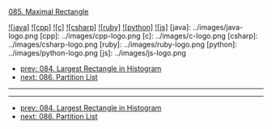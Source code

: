 [085. Maximal Rectangle](https://leetcode.com/problems/maximal-rectangle/)

[![java]](../java/085-maximal-rectangle.md)
[![cpp]](../cpp/085-maximal-rectangle.md)
[![c]](../c/085-maximal-rectangle.md)
[![csharp]](../csharp/085-maximal-rectangle.md)
[![ruby]](../ruby/085-maximal-rectangle.md)
[![python]](../python/085-maximal-rectangle.md)
[![js]](../js/085-maximal-rectangle.md)
[java]: ../images/java-logo.png
[cpp]: ../images/cpp-logo.png
[c]: ../images/c-logo.png
[csharp]: ../images/csharp-logo.png
[ruby]: ../images/ruby-logo.png
[python]: ../images/python-logo.png
[js]: ../images/js-logo.png

- [prev: 084. Largest Rectangle in Histogram](084-largest-rectangle-in-histogram.md)
- [next: 086. Partition List](086-partition-list.md)

---



---

- [prev: 084. Largest Rectangle in Histogram](084-largest-rectangle-in-histogram.md)
- [next: 086. Partition List](086-partition-list.md)
